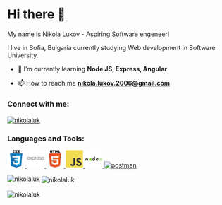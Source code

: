 # Hi there 👋

My name is Nikola Lukov - Aspiring Software engeneer!

I live in Sofia, Bulgaria currently studying Web development in Software University.

- 🌱 I’m currently learning **Node JS, Express, Angular**

- 📫 How to reach me **nikola.lukov.2006@gmail.com**

<h3 align="left">Connect with me:</h3>
<p align="left">
<a href="https://www.leetcode.com/nikolaluk" target="blank"><img align="center" src="https://raw.githubusercontent.com/rahuldkjain/github-profile-readme-generator/master/src/images/icons/Social/leet-code.svg" alt="nikolaluk" height="30" width="40" /></a>
</p>

<h3 align="left">Languages and Tools:</h3>
<p align="left"> <a href="https://www.w3schools.com/css/" target="_blank" rel="noreferrer"> <img src="https://raw.githubusercontent.com/devicons/devicon/master/icons/css3/css3-original-wordmark.svg" alt="css3" width="40" height="40"/> </a> <a href="https://expressjs.com" target="_blank" rel="noreferrer"> <img src="https://raw.githubusercontent.com/devicons/devicon/master/icons/express/express-original-wordmark.svg" alt="express" width="40" height="40"/> </a> <a href="https://www.w3.org/html/" target="_blank" rel="noreferrer"> <img src="https://raw.githubusercontent.com/devicons/devicon/master/icons/html5/html5-original-wordmark.svg" alt="html5" width="40" height="40"/> </a> <a href="https://developer.mozilla.org/en-US/docs/Web/JavaScript" target="_blank" rel="noreferrer"> <img src="https://raw.githubusercontent.com/devicons/devicon/master/icons/javascript/javascript-original.svg" alt="javascript" width="40" height="40"/> </a> <a href="https://nodejs.org" target="_blank" rel="noreferrer"> <img src="https://raw.githubusercontent.com/devicons/devicon/master/icons/nodejs/nodejs-original-wordmark.svg" alt="nodejs" width="40" height="40"/> </a> <a href="https://postman.com" target="_blank" rel="noreferrer"> <img src="https://www.vectorlogo.zone/logos/getpostman/getpostman-icon.svg" alt="postman" width="40" height="40"/> </a> </p>

<div><p><img align="left" src="https://github-readme-stats.vercel.app/api/top-langs?username=nikolaluk&show_icons=true&locale=en&layout=compact" alt="nikolaluk" /></p></div>

<div><p>&nbsp;<img align="center" src="https://github-readme-stats.vercel.app/api?username=nikolaluk&show_icons=true&locale=en" alt="nikolaluk" /></p></div>

<p><img align="center" src="https://github-readme-streak-stats.herokuapp.com/?user=nikolaluk&" alt="nikolaluk" /></p>
